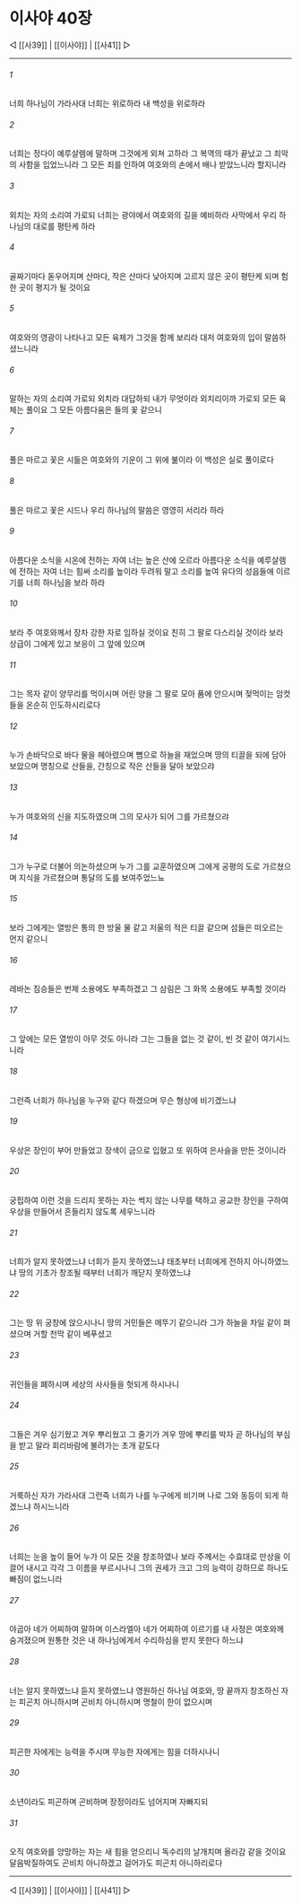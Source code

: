 ﻿# 이사야 40장

◁ [[사39]] | [[이사야]] | [[사41]] ▷
***

###### 1
너희 하나님이 가라사대 너희는 위로하라 내 백성을 위로하라

###### 2
너희는 정다이 예루살렘에 말하며 그것에게 외쳐 고하라 그 복역의 때가 끝났고 그 죄악의 사함을 입었느니라 그 모든 죄를 인하여 여호와의 손에서 배나 받았느니라 할지니라

###### 3
외치는 자의 소리여 가로되 너희는 광야에서 여호와의 길을 예비하라 사막에서 우리 하나님의 대로를 평탄케 하라

###### 4
골짜기마다 돋우어지며 산마다, 작은 산마다 낮아지며 고르지 않은 곳이 평탄케 되며 험한 곳이 평지가 될 것이요

###### 5
여호와의 영광이 나타나고 모든 육체가 그것을 함께 보리라 대저 여호와의 입이 말씀하셨느니라

###### 6
말하는 자의 소리여 가로되 외치라 대답하되 내가 무엇이라 외치리이까 가로되 모든 육체는 풀이요 그 모든 아름다움은 들의 꽃 같으니

###### 7
풀은 마르고 꽃은 시듦은 여호와의 기운이 그 위에 붊이라 이 백성은 실로 풀이로다

###### 8
풀은 마르고 꽃은 시드나 우리 하나님의 말씀은 영영히 서리라 하라

###### 9
아름다운 소식을 시온에 전하는 자여 너는 높은 산에 오르라 아름다운 소식을 예루살렘에 전하는 자여 너는 힘써 소리를 높이라 두려워 말고 소리를 높여 유다의 성읍들에 이르기를 너희 하나님을 보라 하라

###### 10
보라 주 여호와께서 장차 강한 자로 임하실 것이요 친히 그 팔로 다스리실 것이라 보라 상급이 그에게 있고 보응이 그 앞에 있으며

###### 11
그는 목자 같이 양무리를 먹이시며 어린 양을 그 팔로 모아 품에 안으시며 젖먹이는 암컷들을 온순히 인도하시리로다

###### 12
누가 손바닥으로 바다 물을 헤아렸으며 뼘으로 하늘을 재었으며 땅의 티끌을 되에 담아 보았으며 명칭으로 산들을, 간칭으로 작은 산들을 달아 보았으랴

###### 13
누가 여호와의 신을 지도하였으며 그의 모사가 되어 그를 가르쳤으랴

###### 14
그가 누구로 더불어 의논하셨으며 누가 그를 교훈하였으며 그에게 공평의 도로 가르쳤으며 지식을 가르쳤으며 통달의 도를 보여주었느뇨

###### 15
보라 그에게는 열방은 통의 한 방울 물 같고 저울의 적은 티끌 같으며 섬들은 떠오르는 먼지 같으니

###### 16
레바논 짐승들은 번제 소용에도 부족하겠고 그 삼림은 그 화목 소용에도 부족할 것이라

###### 17
그 앞에는 모든 열방이 아무 것도 아니라 그는 그들을 없는 것 같이, 빈 것 같이 여기시느니라

###### 18
그런즉 너희가 하나님을 누구와 같다 하겠으며 무슨 형상에 비기겠느냐

###### 19
우상은 장인이 부어 만들었고 장색이 금으로 입혔고 또 위하여 은사슬을 만든 것이니라

###### 20
궁핍하여 이런 것을 드리지 못하는 자는 썩지 않는 나무를 택하고 공교한 장인을 구하여 우상을 만들어서 흔들리지 않도록 세우느니라

###### 21
너희가 알지 못하였느냐 너희가 듣지 못하였느냐 태초부터 너희에게 전하지 아니하였느냐 땅의 기초가 창조될 때부터 너희가 깨닫지 못하였느냐

###### 22
그는 땅 위 궁창에 앉으시나니 땅의 거민들은 메뚜기 같으니라 그가 하늘을 차일 같이 펴셨으며 거할 천막 같이 베푸셨고

###### 23
귀인들을 폐하시며 세상의 사사들을 헛되게 하시나니

###### 24
그들은 겨우 심기웠고 겨우 뿌리웠고 그 줄기가 겨우 땅에 뿌리를 박자 곧 하나님의 부심을 받고 말라 회리바람에 불려가는 초개 같도다

###### 25
거룩하신 자가 가라사대 그런즉 너희가 나를 누구에게 비기며 나로 그와 동등이 되게 하겠느냐 하시느니라

###### 26
너희는 눈을 높이 들어 누가 이 모든 것을 창조하였나 보라 주께서는 수효대로 만상을 이끌어 내시고 각각 그 이름을 부르시나니 그의 권세가 크고 그의 능력이 강하므로 하나도 빠짐이 없느니라

###### 27
야곱아 네가 어찌하여 말하며 이스라엘아 네가 어찌하여 이르기를 내 사정은 여호와께 숨겨졌으며 원통한 것은 내 하나님에게서 수리하심을 받지 못한다 하느냐

###### 28
너는 알지 못하였느냐 듣지 못하였느냐 영원하신 하나님 여호와, 땅 끝까지 창조하신 자는 피곤치 아니하시며 곤비치 아니하시며 명철이 한이 없으시며

###### 29
피곤한 자에게는 능력을 주시며 무능한 자에게는 힘을 더하시나니

###### 30
소년이라도 피곤하며 곤비하며 장정이라도 넘어지며 자빠지되

###### 31
오직 여호와를 앙망하는 자는 새 힘을 얻으리니 독수리의 날개치며 올라감 같을 것이요 달음박질하여도 곤비치 아니하겠고 걸어가도 피곤치 아니하리로다

***
◁ [[사39]] | [[이사야]] | [[사41]] ▷